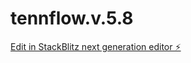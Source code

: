 # tennflow.v.5.8

[Edit in StackBlitz next generation editor ⚡️](https://stackblitz.com/~/github.com/daniellefreemktg/tennflow.v.5.8)